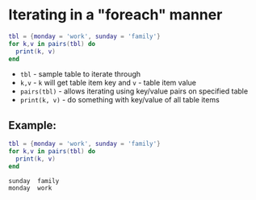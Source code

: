 # Iterating in a "foreach" manner

```lua
tbl = {monday = 'work', sunday = 'family'}
for k,v in pairs(tbl) do
  print(k, v)
end
```

- `tbl` - sample table to iterate through
- `k,v` - `k` will get table item key and `v` - table item value
- `pairs(tbl)` - allows iterating using key/value pairs on specified table
- `print(k, v)` - do something with key/value of all table items

## Example: 
```lua
tbl = {monday = 'work', sunday = 'family'}
for k,v in pairs(tbl) do
  print(k, v)
end
```
```
sunday	family
monday	work

```

